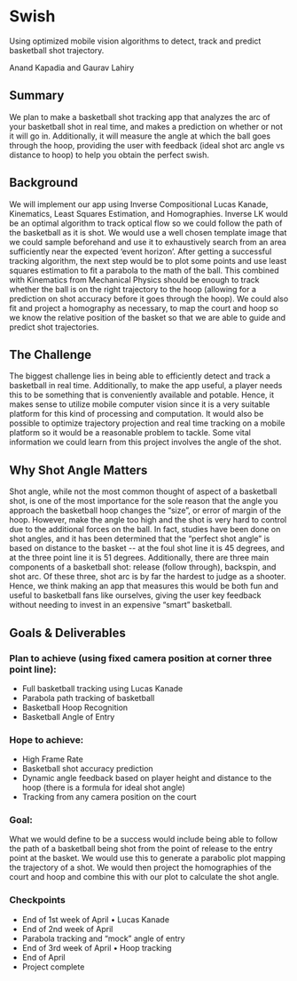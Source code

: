 # Swish
Using optimized mobile vision algorithms to detect, track and predict basketball shot trajectory.

Anand Kapadia and Gaurav Lahiry

## Summary
We plan to make a basketball shot tracking app that analyzes the arc of your basketball shot in real time, and makes a prediction on whether or not it will go in. Additionally, it will measure the angle at which the ball goes through the hoop, providing the user with feedback (ideal shot arc angle vs distance to hoop) to help you obtain the perfect swish.

## Background
We will implement our app using Inverse Compositional Lucas Kanade, Kinematics, Least Squares Estimation, and Homographies. Inverse LK would be an optimal algorithm to track optical flow so we could follow the path of the basketball as it is shot. We would use a well chosen template image that we could sample beforehand and use it to exhaustively search from an area sufficiently near the expected ‘event horizon’.
After getting a successful tracking algorithm, the next step would be to plot some points and use least squares estimation to fit a parabola to the math of the ball. This combined with Kinematics from Mechanical Physics should be enough to track whether the ball is on the right trajectory to the hoop (allowing for a prediction on shot accuracy before it goes through the hoop). We could also fit and project a homography as necessary, to map the court and hoop so we know the relative position of the basket so that we are able to guide and predict shot trajectories.

## The Challenge
The biggest challenge lies in being able to efficiently detect and track a basketball in real time. Additionally, to make the app useful, a player needs this to be something that is conveniently available and potable. Hence, it makes sense to utilize mobile computer vision since it is a very suitable platform for this kind of processing and computation. It would also be possible to optimize trajectory projection and real time tracking on a mobile platform so it would be a reasonable problem to tackle. Some vital information we could learn from this project involves the angle of the shot.

## Why Shot Angle Matters
Shot angle, while not the most common thought of aspect of a basketball shot, is one of the most importance for the sole reason that the angle you approach the basketball hoop changes the “size”, or error of margin of the hoop. However, make the angle too high and the shot is very hard to control due to the additional forces on the ball. In fact, studies have been done on shot angles, and it has been determined that the “perfect shot angle” is based on distance to the basket -- at the foul shot line it is 45 degrees, and at the three point line it is 51 degrees.
Additionally, there are three main components of a basketball shot: release (follow through), backspin, and shot arc. Of these three, shot arc is by far the hardest to judge as a shooter. Hence,
we think making an app that measures this would be both fun and useful to basketball fans like ourselves, giving the user key feedback without needing to invest in an expensive “smart” basketball.

## Goals & Deliverables
### Plan to achieve (using fixed camera position at corner three point line): 
* Full basketball tracking using Lucas Kanade
* Parabola path tracking of basketball
* Basketball Hoop Recognition
* Basketball Angle of Entry

### Hope to achieve:
* High Frame Rate
* Basketball shot accuracy prediction
* Dynamic angle feedback based on player height and distance to the hoop (there is a formula for ideal shot angle)
* Tracking from any camera position on the court

### Goal:
What we would define to be a success would include being able to follow the path of a basketball being shot from the point of release to the entry point at the basket. We would use this to generate a parabolic plot mapping the trajectory of a shot. We would then project the homographies of the court and hoop and combine this with our plot to calculate the shot angle.

### Checkpoints
* End of 1st week of April • Lucas Kanade
* End of 2nd week of April
* Parabola tracking and “mock” angle of entry
* End of 3rd week of April • Hoop tracking
* End of April
* Project complete
